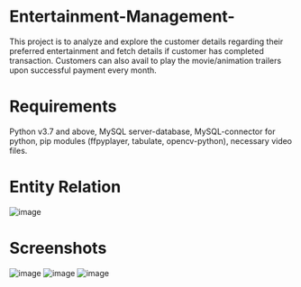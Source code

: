 # Entertainment-Management-
This project is to analyze and explore the customer details regarding their preferred entertainment and fetch details if customer has completed transaction. Customers can also avail to play the movie/animation trailers upon successful payment every month.
# Requirements
Python v3.7 and above, MySQL server-database, MySQL-connector for python, pip modules (ffpyplayer,  tabulate, opencv-python), necessary video files.
# Entity Relation
![image](https://user-images.githubusercontent.com/70501926/122914549-5e814b00-d378-11eb-9fb1-0957f3d592ed.png)
# Screenshots
![image](https://user-images.githubusercontent.com/70501926/122915122-06971400-d379-11eb-8d58-ed603fbfba4c.png)
![image](https://user-images.githubusercontent.com/70501926/122914203-05b1b280-d378-11eb-80fd-13c482f4f899.png)
![image](https://user-images.githubusercontent.com/70501926/122914246-106c4780-d378-11eb-8de0-fe53edb39ea4.png)
